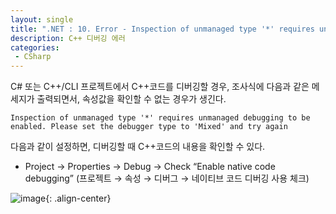 ```yaml
---
layout: single
title: ".NET : 10. Error - Inspection of unmanaged type '*' requires unmanaged debugging to be enabled."
description: C++ 디버깅 에러
categories:
 - CSharp
---
```


C# 또는 C++/CLI 프로젝트에서 C++코드를 디버깅할 경우, 조사식에 다음과 같은 메세지가 출력되면서, 속성값을 확인할 수 없는 경우가 생긴다.

```
Inspection of unmanaged type '*' requires unmanaged debugging to be enabled. Please set the debugger type to 'Mixed' and try again
```

다음과 같이 설정하면, 디버깅할 때 C++코드의 내용을 확인할 수 있다.

- Project → Properties → Debug → Check “Enable native code debugging” (프로젝트 → 속성 → 디버그 → 네이티브 코드 디버깅 사용 체크)

![image](https://github.com/Jay1127/Jay1127.github.io/assets/38006679/099d60bc-d470-482f-9254-46a7f4d97261){: .align-center}